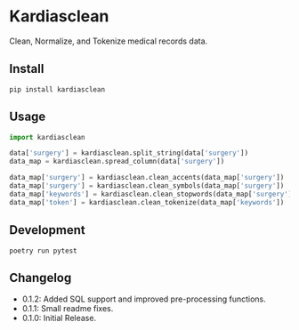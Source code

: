 # Kardiasclean

Clean, Normalize, and Tokenize medical records data.

## Install

```shell
pip install kardiasclean
```

## Usage

```python
import kardiasclean

data['surgery'] = kardiasclean.split_string(data['surgery'])
data_map = kardiasclean.spread_column(data['surgery'])

data_map['surgery'] = kardiasclean.clean_accents(data_map['surgery'])
data_map['surgery'] = kardiasclean.clean_symbols(data_map['surgery'])
data_map['keywords'] = kardiasclean.clean_stopwords(data_map['surgery'])
data_map['token'] = kardiasclean.clean_tokenize(data_map['keywords'])
```

## Development

```shell
poetry run pytest
```

## Changelog

- 0.1.2: Added SQL support and improved pre-processing functions.
- 0.1.1: Small readme fixes.
- 0.1.0: Initial Release.